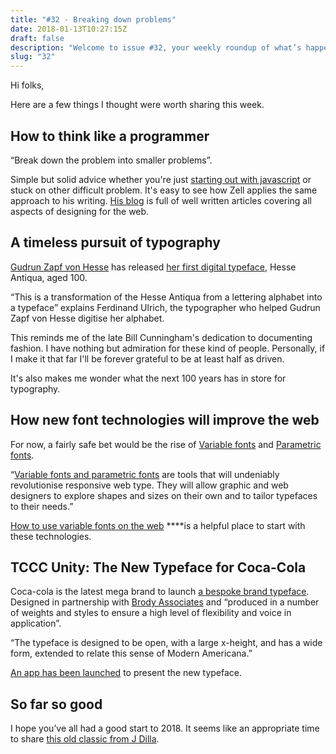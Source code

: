 ```yaml
---
title: "#32 - Breaking down problems"
date: 2018-01-13T10:27:15Z
draft: false
description: "Welcome to issue #32, your weekly roundup of what’s happening in design, code and typography."
slug: "32"
---
```


Hi folks,

Here are a few things I thought were worth sharing this week.

## How to think like a programmer

“Break down the problem into smaller problems”.

Simple but solid advice whether you're just [starting out with javascript](https://zellwk.com/blog/think/) or stuck on other difficult problem. It's easy to see how Zell applies the same approach to his writing. [His blog](https://zellwk.com/blog/) is full of well written articles covering all aspects of designing for the web.

## A timeless pursuit of typography

[Gudrun Zapf von Hesse](https://en.wikipedia.org/wiki/Gudrun_Zapf-von_Hesse) has released [her first digital typeface](https://www.itsnicethat.com/news/hesseantiqua-graphicdesign-040118), Hesse Antiqua, aged 100.

“This is a transformation of the Hesse Antiqua from a lettering alphabet into a typeface” explains Ferdinand Ulrich, the typographer who helped Gudrun Zapf von Hesse digitise her alphabet.

This reminds me of the late Bill Cunningham's dedication to documenting fashion. I have nothing but admiration for these kind of people. Personally, if I make it that far I'll be forever grateful to be at least half as driven.

It's also makes me wonder what the next 100 years has in store for typography.

## How new font technologies will improve the web

For now, a fairly safe bet would be the rise of [Variable fonts](https://www.typotalks.com/videos/monotypes-way-of-producing-opentype-variations/) and [Parametric fonts](https://www.prototypo.io/blog/versatile-type-design-for-the-web.html).

“[Variable fonts and parametric fonts](https://www.prototypo.io/blog/how-new-font-technologies-will-improve-the-web.html) are tools that will undeniably revolutionise responsive web type. They will allow graphic and web designers to explore shapes and sizes on their own and to tailor typefaces to their needs.”

[How to use variable fonts on the web](https://webdesign.tutsplus.com/articles/how-to-use-variable-fonts-on-the-web--cms-30212) \*\*\*\*is a helpful place to start with these technologies.

## TCCC Unity: The New Typeface for Coca-Cola

Coca-cola is the latest mega brand to launch [a bespoke brand typeface](http://www.printmag.com/daily-heller/tccc-unity-new-coke-classic-neville-brody/). Designed in partnership with [Brody Associates](https://twitter.com/i/web/status/950828902074679297) and “produced in a number of weights and styles to ensure a high level of flexibility and voice in application”.

“The typeface is designed to be open, with a large x-height, and has a wide form, extended to relate this sense of Modern Americana.”

[An app has been launched](https://itunes.apple.com/gb/app/tccc-unity/id1324971638?mt=8) to present the new typeface.

## So far so good

I hope you’ve all had a good start to 2018. It seems like an appropriate time to share [this old classic from J Dilla](https://www.youtube.com/watch?v=AdZK0HeYkwM).
